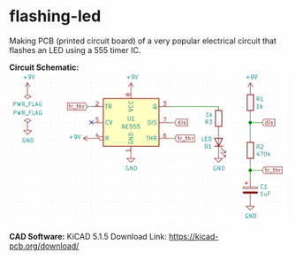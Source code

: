 # flashing-led
Making PCB (printed circuit board) of a very popular electrical circuit that flashes an LED using a 555 timer IC.

**Circuit Schematic:**
![](images/schematic.jpg)

**CAD Software:** 
KiCAD 5.1.5
Download Link: https://kicad-pcb.org/download/
